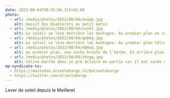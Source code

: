 ```yaml
---
date: 2022-08-04T09:55:56.313+02:00
photo:
  - url: /media/photos/2022/08/04/anzpp.jpg
    alt: massif des Diablerets au petit matin
  - url: /media/photos/2022/08/04/vsvhf.jpg
    alt: Le soleil se lève derrière les montagne. Au premier plan en contre-bas, la station superieur du télécabine du Meilleret
  - url: /media/photos/2022/08/04/go0dq.jpg
    alt: Le soleil se lève derrière les montagne. Au premier plan Céline dans la peine ombre le regarde
  - url: /media/photos/2022/08/04/mb6wq.jpg
    alt: au premier plan, une vache broute de l'herbe. En arrière plan, on voit le soleil pointer derrière les montagnes.
  - url: /media/photos/2022/08/04/zkvgq.jpg
    alt: Céline marche dans un pré éclairé en partie car il est caché derrière des sapins
mp-syndicate-to:
  - https://mastodon.alienlebarge.ch/@alienlebarge
  - https://twitter.com/alienlebarge
---
```

Lever de soleil depuis le Meilleret

